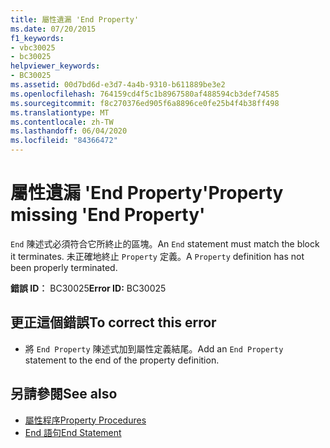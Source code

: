 ```yaml
---
title: 屬性遺漏 'End Property'
ms.date: 07/20/2015
f1_keywords:
- vbc30025
- bc30025
helpviewer_keywords:
- BC30025
ms.assetid: 00d7bd6d-e3d7-4a4b-9310-b611889be3e2
ms.openlocfilehash: 764159cd4f5c1b8967580af488594cb3def74585
ms.sourcegitcommit: f8c270376ed905f6a8896ce0fe25b4f4b38ff498
ms.translationtype: MT
ms.contentlocale: zh-TW
ms.lasthandoff: 06/04/2020
ms.locfileid: "84366472"
---
```

# <a name="property-missing-end-property"></a><span data-ttu-id="62349-102">屬性遺漏 'End Property'</span><span class="sxs-lookup"><span data-stu-id="62349-102">Property missing 'End Property'</span></span>
<span data-ttu-id="62349-103">`End` 陳述式必須符合它所終止的區塊。</span><span class="sxs-lookup"><span data-stu-id="62349-103">An `End` statement must match the block it terminates.</span></span> <span data-ttu-id="62349-104">未正確地終止 `Property` 定義。</span><span class="sxs-lookup"><span data-stu-id="62349-104">A `Property` definition has not been properly terminated.</span></span>  
  
 <span data-ttu-id="62349-105">**錯誤 ID︰** BC30025</span><span class="sxs-lookup"><span data-stu-id="62349-105">**Error ID:** BC30025</span></span>  
  
## <a name="to-correct-this-error"></a><span data-ttu-id="62349-106">更正這個錯誤</span><span class="sxs-lookup"><span data-stu-id="62349-106">To correct this error</span></span>  
  
- <span data-ttu-id="62349-107">將 `End Property` 陳述式加到屬性定義結尾。</span><span class="sxs-lookup"><span data-stu-id="62349-107">Add an `End Property` statement to the end of the property definition.</span></span>  
  
## <a name="see-also"></a><span data-ttu-id="62349-108">另請參閱</span><span class="sxs-lookup"><span data-stu-id="62349-108">See also</span></span>

- [<span data-ttu-id="62349-109">屬性程序</span><span class="sxs-lookup"><span data-stu-id="62349-109">Property Procedures</span></span>](../programming-guide/language-features/procedures/property-procedures.md)
- [<span data-ttu-id="62349-110">End 語句</span><span class="sxs-lookup"><span data-stu-id="62349-110">End Statement</span></span>](../language-reference/statements/end-statement.md)
